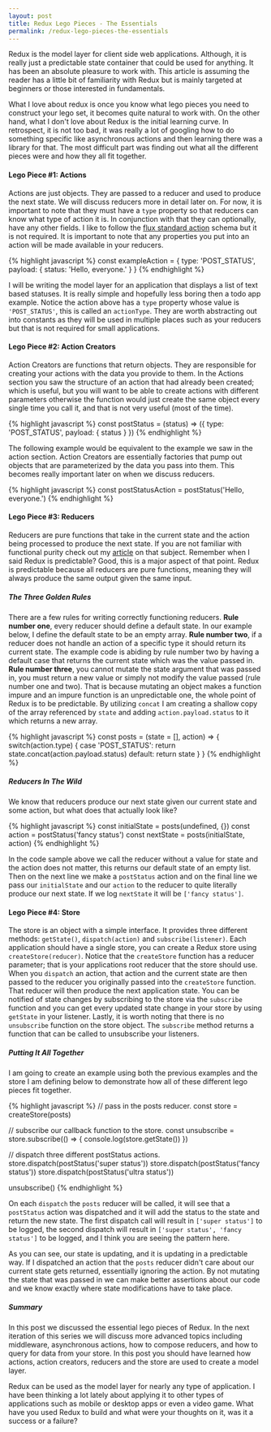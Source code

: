 ```yaml
---
layout: post
title: Redux Lego Pieces - The Essentials
permalink: /redux-lego-pieces-the-essentials
---
```


Redux is the model layer for client side web applications. Although, it is really just a predictable state container that could be used for anything. It has been an absolute pleasure to work with. This article is assuming the reader has a little bit of familiarity with Redux but is mainly targeted at beginners or those interested in fundamentals.

What I love about redux is once you know what lego pieces you need to construct your lego set, it becomes quite natural to work with. On the other hand, what I don't love about Redux is the initial learning curve. In retrospect, it is not too bad, it was really a lot of googling how to do something specific like asynchronous actions and then learning there was a library for that. The most difficult part was finding out what all the different pieces were and how they all fit together.

#### Lego Piece #1: Actions
Actions are just objects. They are passed to a reducer and used to produce the next state. We will discuss reducers more in detail later on. For now, it is important to note that they must have a `type` property so that reducers can know what type of action it is. In conjunction with that they can optionally, have any other fields. I like to follow the [flux standard action](https://github.com/acdlite/flux-standard-action#actions) schema but it is not required.
It is important to note that any properties you put into an action will be made available in your reducers.

{% highlight javascript %}
const exampleAction = {
  type: 'POST_STATUS',
  payload: {
    status: 'Hello, everyone.'
  }
}
{% endhighlight %}

I will be writing the model layer for an application that displays a list of text based statuses. It is really simple and hopefully less boring then a todo app example. Notice the action above has a `type` property whose value is `'POST_STATUS'`, this is called an `actionType`. They are worth abstracting out into constants as they will be used in multiple places such as your reducers but that is not required for small applications.

#### Lego Piece #2: Action Creators
Action Creators are functions that return objects. They are responsible for creating your actions with the data you provide to them. In the Actions section you saw the structure of an action that had already been created; which is useful, but you will want to be able to create actions with different parameters otherwise the function would just create the same object every single time you call it, and that is not very useful (most of the time).

{% highlight javascript %}
const postStatus = (status) => ({
  type: 'POST_STATUS',
  payload: {
    status
  }
})
{% endhighlight %}

The following example would be equivalent to the example we saw in the action section. Action Creators are essentially factories that pump out objects that are parameterized by the data you pass into them. This becomes really important later on when we discuss reducers.

{% highlight javascript %}
const postStatusAction = postStatus('Hello, everyone.')
{% endhighlight %}

#### Lego Piece #3: Reducers
Reducers are pure functions that take in the current state and the action being processed to produce the next state. If you are not familiar with functional purity check out my [article](/focusing-on-functional-purity) on that subject. Remember when I said Redux is predictable? Good, this is a major aspect of that point. Redux is predictable because all reducers are pure functions, meaning they will always produce the same output given the same input.

##### The Three Golden Rules
There are a few rules for writing correctly functioning reducers. __Rule number one__, every reducer should define a default state. In our example below, I define the default state to be an empty array. __Rule number two__, if a reducer does not handle an action of a specific type it should return its current state. The example code is abiding by rule number two by having a default case that returns the current state which was the value passed in. __Rule number three__, you cannot mutate the state argument that was passed in, you must return a new value or simply not modify the value passed (rule number one and two). That is because mutating an object makes a function impure and an impure function is an unpredictable one, the whole point of Redux is to be predictable. By utilizing `concat` I am creating a shallow copy of the array referenced by `state` and adding `action.payload.status` to it which returns a new array.

{% highlight javascript %}
const posts = (state = [], action) => {
  switch(action.type) {
    case 'POST_STATUS':
      return state.concat(action.payload.status)
    default:
      return state
  }
}
{% endhighlight %}

##### Reducers In The Wild
We know that reducers produce our next state given our current state and some action, but what does that actually look like?

{% highlight javascript %}
const initialState = posts(undefined, {})
const action = postStatus('fancy status')
const nextState = posts(initialState, action)
{% endhighlight %}

In the code sample above we call the reducer without a value for state and the action does not matter, this returns our default state of an empty list. Then on the next line we make a `postStatus` action and on the final line we pass our `initialState` and our `action` to the reducer to quite literally produce our next state. If we log `nextState` it will be `['fancy status']`.

#### Lego Piece #4: Store
The store is an object with a simple interface. It provides three different methods: `getState()`, `dispatch(action)` and `subscribe(listener)`. Each application should have a single store, you can create a Redux store using `createStore(reducer)`. Notice that the `createStore` function has a reducer parameter; that is your applications root reducer that the store should use. When you `dispatch` an action, that action and the current state are then passed to the reducer you originally passed into the `createStore` function. That reducer will then produce the next application state. You can be notified of state changes by subscribing to the store via the `subscribe` function and you can get every updated state change in your store by using `getState` in your listener. Lastly, it is worth noting that there is no `unsubscribe` function on the store object. The `subscribe` method returns a function that can be called to unsubscribe your listeners.

##### Putting It All Together
I am going to create an example using both the previous examples and the store I am defining below to demonstrate how all of these different lego pieces fit together.

{% highlight javascript %}
// pass in the posts reducer.
const store = createStore(posts)

// subscribe our callback function to the store.
const unsubscribe = store.subscribe(() => {
  console.log(store.getState())
})

// dispatch three different postStatus actions.
store.dispatch(postStatus('super status'))
store.dispatch(postStatus('fancy status'))
store.dispatch(postStatus('ultra status'))

unsubscribe()
{% endhighlight %}

On each `dispatch` the `posts` reducer will be called, it will see that a `postStatus` action was dispatched and it will add the status to the state and return the new state. The first dispatch call will result in `['super status']` to be logged, the second dispatch will result in `['super status', 'fancy status']` to be logged, and I think you are seeing the pattern here.

As you can see, our state is updating, and it is updating in a predictable way. If I dispatched an action that the `posts` reducer didn't care about our current state gets returned, essentially ignoring the action. By not mutating the state that was passed in we can make better assertions about our code and we know exactly where state modifications have to take place.

##### Summary
In this post we discussed the essential lego pieces of Redux. In the next iteration of this series we will discuss more advanced topics including middleware, asynchronous actions, how to compose reducers, and how to query for data from your store. In this post you should have learned how actions, action creators, reducers and the store are used to create a model layer.

Redux can be used as the model layer for nearly any type of application. I have been thinking a lot lately about applying it to other types of applications such as mobile or desktop apps or even a video game. What have you used Redux to build and what were your thoughts on it, was it a success or a failure?
